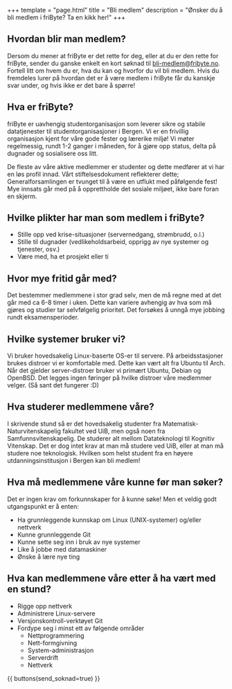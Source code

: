 +++
template = "page.html"
title = "Bli medlem"
description = "Ønsker du å bli medlem i friByte? Ta en kikk her!"
+++

## Hvordan blir man medlem?

Dersom du mener at friByte er det rette for deg, eller at du er den rette for friByte, sender du ganske enkelt en kort søknad til [bli-medlem@fribyte.no](mailto:bli-medlem@fribyte.no). Fortell litt om hvem du er, hva du kan og hvorfor du vil bli medlem. Hvis du fremdeles lurer på hvordan det er å være medlem i friByte får du kanskje svar under, og hvis ikke er det bare å spørre!

## Hva er friByte?

friByte er uavhengig studentorganisasjon som leverer sikre og stabile datatjenester til studentorganisasjoner i Bergen. Vi er en frivillig organisasjon kjent for våre gode fester og lærerike miljø! Vi møter regelmessig, rundt 1-2 ganger i måneden, for å gjøre opp status, delta på dugnader og sosialisere oss litt.

De fleste av våre aktive medlemmer er studenter og dette medfører at vi har en løs profil innad. Vårt stiftelsesdokument reflekterer dette; Generalforsamlingen er tvunget til å være en utflukt med påfølgende fest! Mye innsats går med på å opprettholde det sosiale miljøet, ikke bare foran en skjerm.

## Hvilke plikter har man som medlem i friByte?

- Stille opp ved krise-situasjoner (servernedgang, strømbrudd, o.l.)
- Stille til dugnader (vedlikeholdsarbeid, opprigg av nye systemer og tjenester, osv.)
- Være med, ha et prosjekt eller ti

## Hvor mye fritid går med?

Det bestemmer medlemmene i stor grad selv, men de må regne med at det går med ca 6-8 timer i uken. Dette kan variere avhengig av hva som må gjøres og studier tar selvfølgelig prioritet. Det forsøkes å unngå mye jobbing rundt eksamensperioder.

## Hvilke systemer bruker vi?

Vi bruker hovedsakelig Linux-baserte OS-er til servere. På arbeidsstasjoner brukes distroer vi er komfortable med. Dette kan vært alt fra Ubuntu til Arch. Når det gjelder server-distroer bruker vi primært Ubuntu, Debian og OpenBSD. Det legges ingen føringer på hvilke distroer våre medlemmer velger. (Så sant det fungerer :D)

## Hva studerer medlemmene våre?

I skrivende stund så er det hovedsakelig studenter fra Matematisk-Naturvitenskapelig fakultet ved UiB, men også noen fra Samfunnsvitenskapelig. De studerer alt mellom Datateknologi til Kognitiv Vitenskap. Det er dog intet krav at man må studere ved UiB, eller at man må studere noe teknologisk. Hvilken som helst student fra en høyere utdanningsinstitusjon i Bergen kan bli medlem!

## Hva må medlemmene våre kunne før man søker?

Det er ingen krav om forkunnskaper for å kunne søke! Men et veldig godt utgangspunkt er å enten:

- Ha grunnleggende kunnskap om Linux (UNIX-systemer) og/eller nettverk
- Kunne grunnleggende Git
- Kunne sette seg inn i bruk av nye systemer
- Like å jobbe med datamaskiner
- Ønske å lære nye ting

## Hva kan medlemmene våre etter å ha vært med en stund?

- Rigge opp nettverk
- Administrere Linux-servere
- Versjonskontroll-verktøyet Git
- Fordype seg i minst ett av følgende områder
  - Nettprogrammering
  - Nett-formgivning
  - System-administrasjon
  - Serverdrift
  - Nettverk

{{ buttons(send_soknad=true) }}
